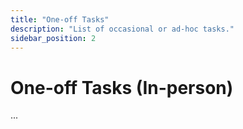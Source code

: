 ```yaml
---
title: "One-off Tasks"
description: "List of occasional or ad-hoc tasks."
sidebar_position: 2
---
```


# One-off Tasks (In-person)

...